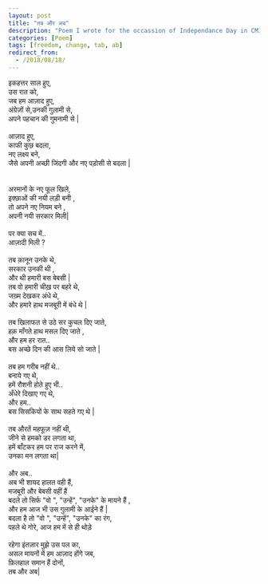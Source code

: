 ```yaml
---
layout: post
title: "तब और अब"
description: "Poem I wrote for the occassion of Independance Day in CMI."
categories: [Poem]
tags: [freedom, change, tab, ab]
redirect_from:
  - /2018/08/18/
---
```


इकहत्तर साल हुए,<br/>
उस रात को,<br/>
जब हम आज़ाद हुए,<br/>
अंग्रेज़ों से,उनकी गुलामी से,<br/>
अपने पहचान की गुमनामी से |<br/>
<br/>
आज़ाद हुए,<br/>
काफी कुछ बदला,<br/>
नए लक्ष्य बने,<br/>
जैसे अपनी अच्छी जिंदगी और नए पड़ोसी से बदला |<br/>
<br/><br/>
अरमानों के नए फूल खिले,<br/>
इक्छाओं की नयी लड़ी बनी ,<br/>
तो अपने नए नियम बने ,<br/>
अपनी नयी सरकार मिली|<br/>
<br/>
पर क्या सच में..<br/>
आज़ादी मिली ?<br/>
<br/>
तब क़ानून उनके थे,<br/>
सरकार उनकी थी ,<br/>
और थी हमारी बस बेबसी |<br/>
तब वो हमारी चीख़ पर बहरे थे,<br/>
जख़्म देखकर अंधे थे,<br/>
और हमारे हाथ मजबूरी में बंधे थे |<br/>
<br/>
तब खिलाफत से उठे सर कुचल दिए जाते,<br/>
हक़ माँगते हाथ मसल दिए जाते ,<br/>
और हम हर रात..<br/>
बस अच्छे दिन की आस लिये सो जाते |<br/>
<br/>
तब हम गरीब नहीं थे..<br/>
बनाये गए थे,<br/>
हमें  रौशनी होते हुए भी..<br/>
अँधेरे दिखाए गए थे,<br/>
और हम..<br/>
बस सिसकियों के साथ सहते गए थे |<br/>
<br/>
तब औरतें महफूज़ नहीं थी,<br/>
जीने से हमको डर लगता था,<br/>
हमें बाँटकर हम पर राज करने में,<br/>
उनका मन लगता था|<br/>
<br/>
और अब..<br/>
अब भी शायद हालत वही हैं,<br/>
मजबूरी और बेबसी वहीं  हैं<br/>
बदले तो सिर्फ "वो ", "उन्हें", "उनके" के मायने हैं ,<br/>
और हम आज भी उस गुलामी के आईने हैं |<br/>
बदला है तो "वो ", "उन्हें", "उनके" का रंग,<br/>
पहले थे गोरे, आज हम में से ही थोड़े<br/>
<br/>
रहेगा  इंतज़ार मुझे उस पल का,<br/>
असल मायनों में हम आज़ाद होंगे जब,<br/>
फ़िलहाल समान हैं दोनों,<br/>
तब और अब|<br/>

